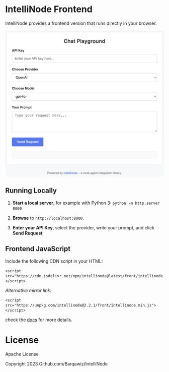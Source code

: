 # IntelliNode Frontend

IntelliNode provides a frontend version that runs directly in your browser.

<img src="screenshot.png" alt="IntelliNode Frontend" width="600">


## Running Locally

1. **Start a local server**, for example with Python 3:
`python -m http.server 8000`

2. **Browse** to `http://localhost:8000`.

3. **Enter your API Key**, select the provider, write your prompt, and click **Send Request** 


## Frontend JavaScript

Include the following CDN script in your HTML:
```
<script src="https://cdn.jsdelivr.net/npm/intellinode@latest/front/intellinode.min.js"></script>
```
*Alternative mirror link:*
```
<script src="https://unpkg.com/intellinode@2.2.1/front/intellinode.min.js"></script>
```

check the [docs](https://docs.intellinode.ai/docs/npm/frontend) for more details.

# License
Apache License

Copyright 2023 Github.com/Barqawiz/IntelliNode
